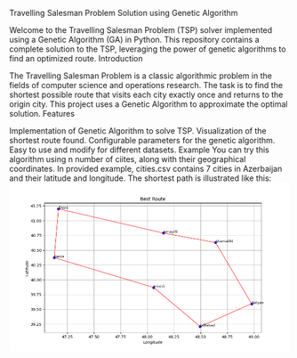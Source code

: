 Travelling Salesman Problem Solution using Genetic Algorithm

Welcome to the Travelling Salesman Problem (TSP) solver implemented using a Genetic Algorithm (GA) in Python. This repository contains a complete solution to the TSP, leveraging the power of genetic algorithms to find an optimized route.
Introduction

The Travelling Salesman Problem is a classic algorithmic problem in the fields of computer science and operations research. The task is to find the shortest possible route that visits each city exactly once and returns to the origin city. This project uses a Genetic Algorithm to approximate the optimal solution.
Features

   Implementation of Genetic Algorithm to solve TSP.
   Visualization of the shortest route found.
   Configurable parameters for the genetic algorithm.
   Easy to use and modify for different datasets.
Example
You can try this algorithm using n number of ciites, along with their geographical coordinates.
In provided example, cities.csv contains 7 cities in Azerbaijan and their latitude and longitude.
The shortest path is illustrated like this:
![alt text](https://github.com/leylaeminova/Travelling-Salesman-Problem-using-Genetic-Algorithm/blob/master/shortest_path.png)
